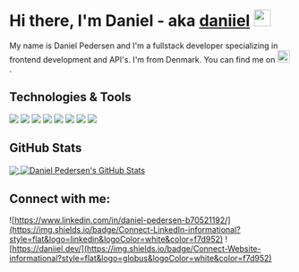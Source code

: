 # Hi there, I'm Daniel - aka [daniiel][website] <img src="https://raw.githubusercontent.com/MartinHeinz/MartinHeinz/master/wave.gif" width="30px">

My name is Daniel Pedersen and I'm a fullstack developer specializing in frontend development and API's. I'm from Denmark. You can find me on [<img alt="Daniel Pedersen | LinkedIn" width="22px" src="https://cdn.jsdelivr.net/npm/simple-icons@v3/icons/linkedin.svg" />][linkedin].

## Technologies & Tools
![](https://img.shields.io/badge/OS-Windows-informational?style=flat&logo=windows&logoColor=white&color=f7d952)
![](https://img.shields.io/badge/Editor-IntelliJ_IDEA-informational?style=flat&logo=intellij-idea&logoColor=white&color=f7d952)
![](https://img.shields.io/badge/Code-.Net-informational?style=flat&logo=dotnet&logoColor=white&color=f7d952)
![](https://img.shields.io/badge/Code-JavaScript-informational?style=flat&logo=javascript&logoColor=white&color=f7d952)
![](https://img.shields.io/badge/Code-React-informational?style=flat&logo=react&logoColor=white&color=f7d952)
![](https://img.shields.io/badge/Code-NextJS-informational?style=flat&logo=nextdotjs&logoColor=white&color=f7d952)
![](https://img.shields.io/badge/Tools-Postman-informational?style=flat&logo=postman&logoColor=white&color=f7d952)
![](https://img.shields.io/badge/Cloud-Azure-informational?style=flat&logo=azuredevops&logoColor=white&color=f7d952)


## GitHub Stats
<a href="https://github.com/daniielp">
  <img align="center" src="https://github-readme-stats.vercel.app/api/top-langs/?username=daniielp&hide=java,html,tex&title_color=ffffff&text_color=fefefe&icon_color=f5d027&bg_color=272c3a&langs_count=3" />
</a>
<a href="https://github.com/daniielp">
  <img align="center" src="https://github-readme-stats.vercel.app/api?username=daniielp&show_icons=true&line_height=27&count_private=true&title_color=ffffff&text_color=fefefe&icon_color=f5d027&bg_color=272c3a" alt="Daniel Pedersen's GitHub Stats" />
</a>

## Connect with me:

![https://www.linkedin.com/in/daniel-pedersen-b70521192/](https://img.shields.io/badge/Connect-LinkedIn-informational?style=flat&logo=linkedin&logoColor=white&color=f7d952)
![https://daniiel.dev/](https://img.shields.io/badge/Connect-Website-informational?style=flat&logo=globus&logoColor=white&color=f7d952)


<br />

[website]: https://daniiel.dev/
[instagram]: https://www.instagram.com/daniiel_pedersen/
[linkedin]: https://www.linkedin.com/in/daniel-pedersen-b70521192/
